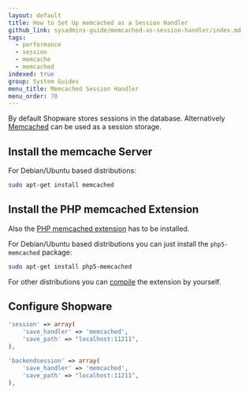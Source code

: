 ```yaml
---
layout: default
title: How to Set Up memcached as a Session Handler
github_link: sysadmins-guide/memcached-as-session-handler/index.md
tags:
  - performance
  - session
  - memcache
  - memcached
indexed: true
group: System Guides
menu_title: Memcached Session Handler
menu_order: 70
---
```


By default Shopware stores sessions in the database.
Alternatively [Memcached](http://memcached.org/) can be used as a session storage.

<div class="toc-list"></div>

## Install the memcache Server

For Debian/Ubuntu based distributions:

```bash
sudo apt-get install memcached
```

## Install the PHP memcached Extension

Also the [PHP memcached extension](https://pecl.php.net/package/memcached) has to be installed.


For Debian/Ubuntu based distributions you can just install the `php5-memcached` package:


```bash
sudo apt-get install php5-memcached
```

For other distributions you can [compile](http://php.net/manual/en/memcached.installation.php) the extension by yourself.


## Configure Shopware

```php
'session' => array(
    'save_handler' => 'memcached',
    'save_path' => "localhost:11211",
),

'backendsession' => array(
    'save_handler' => 'memcached',
    'save_path' => "localhost:11211",
),
```
